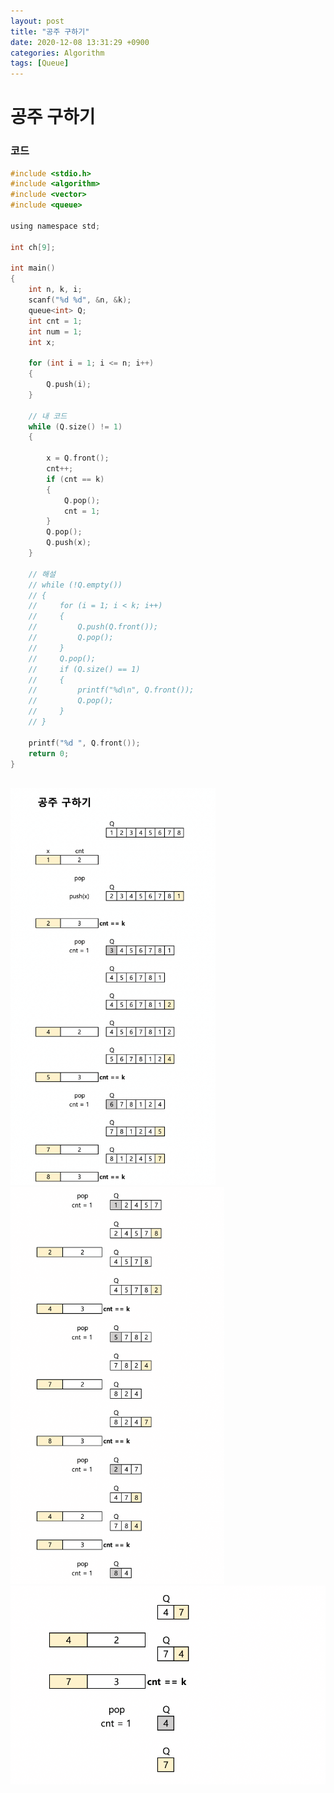 ```yaml
---
layout: post
title: "공주 구하기"
date: 2020-12-08 13:31:29 +0900
categories: Algorithm
tags: [Queue]
---
```


# 공주 구하기

### 코드

```c
#include <stdio.h>
#include <algorithm>
#include <vector>
#include <queue>

using namespace std;

int ch[9];

int main()
{
    int n, k, i;
    scanf("%d %d", &n, &k);
    queue<int> Q;
    int cnt = 1;
    int num = 1;
    int x;

    for (int i = 1; i <= n; i++)
    {
        Q.push(i);
    }

    // 내 코드
    while (Q.size() != 1)
    {

        x = Q.front();
        cnt++;
        if (cnt == k)
        {
            Q.pop();
            cnt = 1;
        }
        Q.pop();
        Q.push(x);
    }

    // 해설
    // while (!Q.empty())
    // {
    //     for (i = 1; i < k; i++)
    //     {
    //         Q.push(Q.front());
    //         Q.pop();
    //     }
    //     Q.pop();
    //     if (Q.size() == 1)
    //     {
    //         printf("%d\n", Q.front());
    //         Q.pop();
    //     }
    // }

    printf("%d ", Q.front());
    return 0;
}
```

<br/>
<img src="/assets/images/72-1.png" style="zoom:62%;"  />
<img src="/assets/images/72-2.png" style="zoom:62%;"  />
<img src="/assets/images/72-3.png" style="zoom:62%;"  />
<br/>
